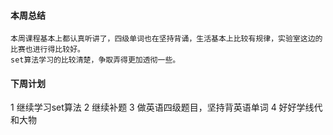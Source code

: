 #### 本周总结
    本周课程基本上都认真听讲了，四级单词也在坚持背诵，生活基本上比较有规律，实验室这边的比赛也进行得比较好。
    set算法学习的比较清楚，争取弄得更加透彻一些。
    
#### 下周计划
1 继续学习set算法
2 继续补题
3 做英语四级题目，坚持背英语单词
4 好好学线代和大物

